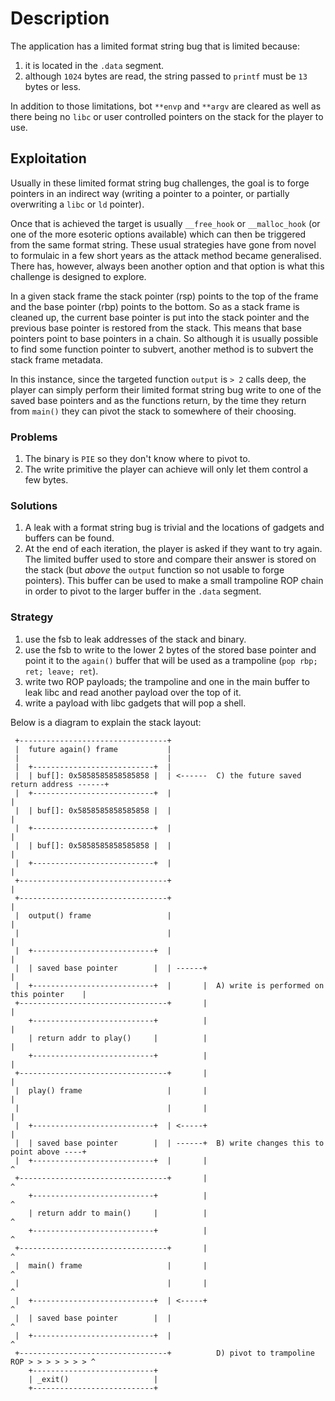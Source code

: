 # Description

The application has a limited format string bug that is limited because:

  1. it is located in the `.data` segment.
  2. although `1024` bytes are read, the string passed to `printf` must be `13` bytes or less.

In addition to those limitations, bot `**envp` and `**argv` are cleared as well as there being
no `libc` or user controlled pointers on the stack for the player to use.

## Exploitation

Usually in these limited format string bug challenges, the goal is to forge pointers in an
indirect way (writing a pointer to a pointer, or partially overwriting a `libc` or `ld` pointer).

Once that is achieved the target is usually `__free_hook` or `__malloc_hook` (or one of the more
esoteric options available) which can then be triggered from the same format string. These usual
strategies have gone from novel to formulaic in a few short years as the attack method became
generalised. There has, however, always been another option and that option is what this challenge
is designed to explore.

In a given stack frame the stack pointer (rsp) points to the top of the frame and the base pointer
(rbp) points to the bottom. So as a stack frame is cleaned up, the current base pointer is put into
the stack pointer and the previous base pointer is restored from the stack. This means that base
pointers point to base pointers in a chain. So although it is usually possible to find some function
pointer to subvert, another method is to subvert the stack frame metadata.

In this instance, since the targeted function `output` is `> 2` calls deep, the player can simply
perform their limited format string bug write to one of the saved base pointers and as the functions
return, by the time they return from `main()` they can pivot the stack to somewhere of their choosing.

### Problems

  1. The binary is `PIE` so they don't know where to pivot to.
  2. The write primitive the player can achieve will only let them control a few bytes.

### Solutions

  1. A leak with a format string bug is trivial and the locations of gadgets and buffers can be found.
  2. At the end of each iteration, the player is asked if they want to try again. The limited buffer
     used to store and compare their answer is stored on the stack (but *above* the `output` function
     so not usable to forge pointers). This buffer can be used to make a small trampoline ROP chain in
     order to pivot to the larger buffer in the `.data` segment.

### Strategy

  1. use the fsb to leak addresses of the stack and binary.
  2. use the fsb to write to the lower 2 bytes of the stored base pointer and point it to the `again()`
     buffer that will be used as a trampoline (`pop rbp; ret; leave; ret`).
  3. write two ROP payloads; the trampoline and one in the main buffer to leak libc and read another
     payload over the top of it.
  4. write a payload with libc gadgets that will pop a shell.

Below is a diagram to explain the stack layout:

```
 +---------------------------------+
 |  future again() frame           |
 |                                 |
 |  +---------------------------+  |
 |  | buf[]: 0x5858585858585858 |  | <------  C) the future saved return address ------+
 |  +---------------------------+  |                                                   |
 |  | buf[]: 0x5858585858585858 |  |                                                   |
 |  +---------------------------+  |                                                   |
 |  | buf[]: 0x5858585858585858 |  |                                                   |
 |  +---------------------------+  |                                                   |
 +---------------------------------+                                                   |
 +---------------------------------+                                                   |
 |  output() frame                 |                                                   |
 |                                 |                                                   |
 |  +---------------------------+  |                                                   |
 |  | saved base pointer        |  | ------+                                           |
 |  +---------------------------+  |       |  A) write is performed on this pointer    |
 +---------------------------------+       |                                           |
    +---------------------------+          |                                           |
    | return addr to play()     |          |                                           |
    +---------------------------+          |                                           |
 +---------------------------------+       |                                           |
 |  play() frame                   |       |                                           |
 |                                 |       |                                           |
 |  +---------------------------+  | <-----+                                           |
 |  | saved base pointer        |  | ------+  B) write changes this to point above ----+
 |  +---------------------------+  |       |                                           ^
 +---------------------------------+       |                                           ^
    +---------------------------+          |                                           ^
    | return addr to main()     |          |                                           ^
    +---------------------------+          |                                           ^
 +---------------------------------+       |                                           ^
 |  main() frame                   |       |                                           ^
 |                                 |       |                                           ^
 |  +---------------------------+  | <-----+                                           ^
 |  | saved base pointer        |  |                                                   ^
 |  +---------------------------+  |                                                   ^
 +---------------------------------+          D) pivot to trampoline ROP > > > > > > > ^
    +---------------------------+
    | _exit()                   |
    +---------------------------+
```
